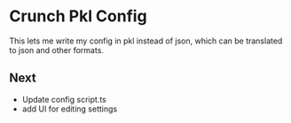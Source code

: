 # Crunch Pkl Config

This lets me write my config in pkl instead of json, which can be translated to json and other formats.

## Next

- Update config script.ts
- add UI for editing settings
